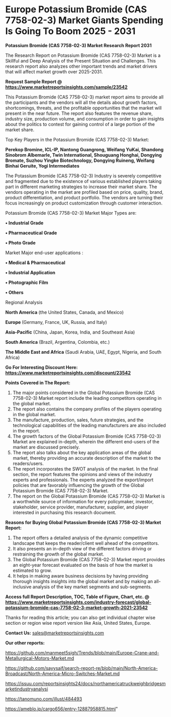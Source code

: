 # Europe Potassium Bromide (CAS 7758-02-3) Market Giants Spending Is Going To Boom 2025 - 2031

<strong>Potassium Bromide (CAS 7758-02-3) Market Research Report 2031</strong>

The Research Report on Potassium Bromide (CAS 7758-02-3) Market is a Skillful and Deep Analysis of the Present Situation and Challenges. This research report also analyzes other important trends and market drivers that will affect market growth over 2025-2031.

<strong>Request Sample Report @ <a href=https://www.marketreportsinsights.com/sample/23542>https://www.marketreportsinsights.com/sample/23542</a></strong>

This Potassium Bromide (CAS 7758-02-3) market report aims to provide all the participants and the vendors will all the details about growth factors, shortcomings, threats, and the profitable opportunities that the market will present in the near future. The report also features the revenue share, industry size, production volume, and consumption in order to gain insights about the politics to contest for gaining control of a large portion of the market share.

Top Key Players in the Potassium Bromide (CAS 7758-02-3) Market:

<strong>Perekop Bromine, ICL-IP, Nantong Guangrong, Weifang YuKai, Shandong Sinobrom Albemarle, Twin International, Shouguang Honghai, Dongying Bromate, Suzhou Yingke Biotechnology, Dongying Ruineng, Weifang Binhai Geruite, Yogi Intermediates</strong>

The Potassium Bromide (CAS 7758-02-3) Industry is severely competitive and fragmented due to the existence of various established players taking part in different marketing strategies to increase their market share. The vendors operating in the market are profiled based on price, quality, brand, product differentiation, and product portfolio. The vendors are turning their focus increasingly on product customization through customer interaction.

Potassium Bromide (CAS 7758-02-3) Market Major Types are:

<strong>• Industrial Grade

• Pharmaceutical Grade

• Photo Grade</strong>

Market Major end-user applications :

<strong>• Medical & Pharmaceutical

• Industrial Application

• Photographic Film

• Others</strong>

Regional Analysis

</u><strong><b>North America</b></strong> (the United States, Canada, and Mexico)

<strong><b>Europe </b></strong>(Germany, France, UK, Russia, and Italy)

<strong><b>Asia-Pacific</b></strong> (China, Japan, Korea, India, and Southeast Asia)

<strong><b>South America</b></strong> (Brazil, Argentina, Colombia, etc.)

<strong><b>The Middle East and Africa</b></strong> (Saudi Arabia, UAE, Egypt, Nigeria, and South Africa)

<strong>Go For Interesting Discount Here: <a href=https://www.marketreportsinsights.com/discount/23542>https://www.marketreportsinsights.com/discount/23542</a></strong>

<strong>Points Covered in The Report:</strong>
<ol>
  <li>The major points considered in the Global Potassium Bromide (CAS 7758-02-3) Market report include the leading competitors operating in the global market.</li>
  <li>The report also contains the company profiles of the players operating in the global market.</li>
  <li>The manufacture, production, sales, future strategies, and the technological capabilities of the leading manufacturers are also included in the report.</li>
  <li>The growth factors of the Global Potassium Bromide (CAS 7758-02-3) Market are explained in-depth, wherein the different end-users of the market are discussed precisely.</li>
  <li>The report also talks about the key application areas of the global market, thereby providing an accurate description of the market to the readers/users.</li>
  <li>The report incorporates the SWOT analysis of the market. In the final section, the report features the opinions and views of the industry experts and professionals. The experts analyzed the export/import policies that are favorably influencing the growth of the Global Potassium Bromide (CAS 7758-02-3) Market.</li>
  <li>The report on the Global Potassium Bromide (CAS 7758-02-3) Market is a worthwhile source of information for every policymaker, investor, stakeholder, service provider, manufacturer, supplier, and player interested in purchasing this research document.</li>
</ol>
<strong>Reasons for Buying Global Potassium Bromide (CAS 7758-02-3) Market Report:</strong>

<ol>
  <li>The report offers a detailed analysis of the dynamic competitive landscape that keeps the reader/client well ahead of the competitors.</li>
  <li>It also presents an in-depth view of the different factors driving or restraining the growth of the global market.</li>
  <li>The Global Potassium Bromide (CAS 7758-02-3) Market report provides an eight-year forecast evaluated on the basis of how the market is estimated to grow.</li>
  <li>It helps in making aware business decisions by having providing thorough insights insights into the global market and by making an all-inclusive analysis of the key market segments and sub-segments.</li>
</ol>
<strong>Access full Report Description, TOC, Table of Figure, Chart, etc. @ <a href=https://www.marketreportsinsights.com/industry-forecast/global-potassium-bromide-cas-7758-02-3-market-growth-2021-23542>https://www.marketreportsinsights.com/industry-forecast/global-potassium-bromide-cas-7758-02-3-market-growth-2021-23542</a></strong>


Thanks for reading this article; you can also get individual chapter wise section or region wise report version like Asia, United States, Europe.

<strong>Contact Us:</strong>
sales@marketreportsinsights.com

<strong>Our other reports:</strong>

<a href=https://github.com/manmeet5sigh/Trends/blob/main/Europe-Crane-and-Metallurgical-Motors-Market.md>https://github.com/manmeet5sigh/Trends/blob/main/Europe-Crane-and-Metallurgical-Motors-Market.md</a>

<a href=https://github.com/sayysaif/search-report-re/blob/main/North-America-Broadcast/North-America-Micro-Switches-Market.md>https://github.com/sayysaif/search-report-re/blob/main/North-America-Broadcast/North-America-Micro-Switches-Market.md</a>

<a href=https://issuu.com/reportsinsights24/docs/northamericatruckweighbridgesmarketindustryanalysi>https://issuu.com/reportsinsights24/docs/northamericatruckweighbridgesmarketindustryanalysi</a>

<a href=https://tanomuno.com/illust/484493>https://tanomuno.com/illust/484493</a>

<a href=https://ameblo.jp/cargo656/entry-12887958815.html>https://ameblo.jp/cargo656/entry-12887958815.html</a>"
